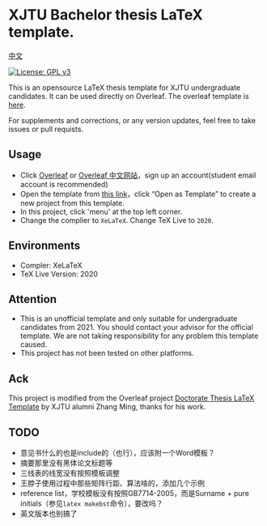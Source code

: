 # XJTU Bachelor thesis LaTeX template.
[中文](https://github.com/1989Ryan/XJTU-Bachelor-Thesis-LaTeX-Template/blob/master/README_zh.md)

[![License: GPL v3](https://img.shields.io/badge/License-GPLv3-blue.svg)](https://www.gnu.org/licenses/gpl-3.0)

This is an opensource LaTeX thesis template for XJTU undergraduate candidates. It can be used directly on Overleaf. The overleaf template is [here](https://www.overleaf.com/latex/templates/xian-jiaotong-university-bachelor-thesis-latex-template/rdpykcmzdrjp).

For supplements and corrections, or any version updates, feel free to take issues or pull requists.

## Usage

- Click [Overleaf](https://www.overleaf.com/login) or [Overleaf 中文网站](https://cn.overleaf.com/login)，sign up an account(student email account is recommended)
- Open the template from [this link](https://www.overleaf.com/latex/templates/xian-jiaotong-university-bachelor-thesis-latex-template/rdpykcmzdrjp)，click “Open as Template” to create a new project from this template.
- In this project, click 'menu' at the top left corner.
- Change the complier to `XeLaTeX`. Change TeX Live to `2020`.

## Environments

* Compler: XeLaTeX
* TeX Live Version: 2020

## Attention

* This is an unofficial template and only suitable for undergraduate candidates from 2021. You should contact your advisor for the official template. We are not taking responsibility for any problem this template caused. 
* This project has not been tested on other platforms. 

## Ack

This project is modified from the Overleaf project [Doctorate Thesis LaTeX Template](https://www.overleaf.com/latex/templates/latex-template-for-doctoral-thesis-of-xjtu/bmrqcdhbdrcw) by XJTU alumni Zhang Ming, thanks for his work.

## TODO
- 意见书什么的也是include的（也行），应该附一个Word模板？
- 摘要那里没有黑体论文标题等
- 三线表的线宽没有按照模板调整
- 王脖子使用过程中那些矩阵行距、算法啥的，添加几个示例
- reference list，学校模板没有按照GB7714-2005，而是Surname + pure initials（参见`latex makebst`命令），要改吗？
- 英文版本也别搞了
